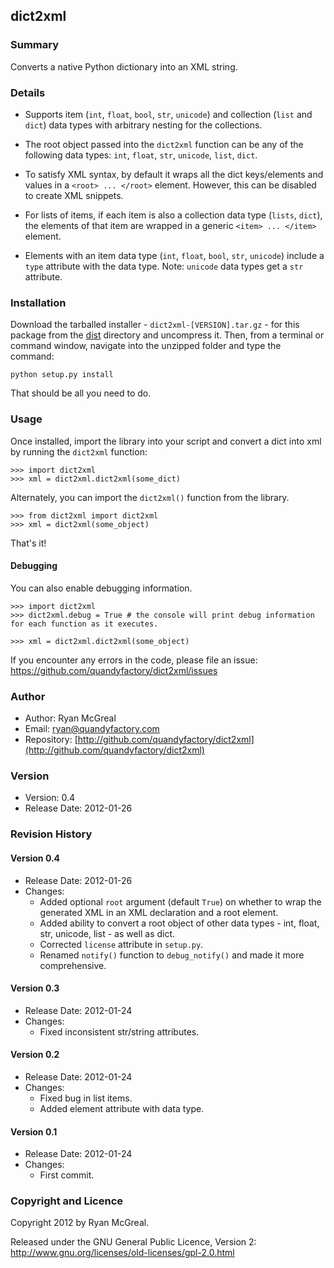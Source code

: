 ## dict2xml

### Summary

Converts a native Python dictionary into an XML string. 

### Details

* Supports item (`int`, `float`, `bool`, `str`, `unicode`) and collection (`list` and `dict`) data types with arbitrary nesting for the collections.

* The root object passed into the `dict2xml` function can be any of the following data types: `int`, `float`, `str`, `unicode`, `list`, `dict`.

* To satisfy XML syntax, by default it wraps all the dict keys/elements and values in a `<root> ... </root>` element. However, this can be disabled to create XML snippets.

* For lists of items, if each item is also a collection data type (`lists`, `dict`), the elements of that item are wrapped in a generic `<item> ... </item>` element.

* Elements with an item data type (`int`, `float`, `bool`, `str`, `unicode`) include a `type` attribute with the data type. Note: `unicode` data types get a `str` attribute.

### Installation

Download the tarballed installer - `dict2xml-[VERSION].tar.gz` - for this package from the [dist](https://github.com/quandyfactory/dict2xml/tree/master/dist) directory and uncompress it. Then, from a terminal or command window, navigate into the unzipped folder and type the command:

    python setup.py install
    
That should be all you need to do.

### Usage

Once installed, import the library into your script and convert a dict into xml by running the `dict2xml` function:

    >>> import dict2xml
    >>> xml = dict2xml.dict2xml(some_dict)

Alternately, you can import the `dict2xml()` function from the library.

    >>> from dict2xml import dict2xml
    >>> xml = dict2xml(some_object)

That's it!

#### Debugging

You can also enable debugging information.

    >>> import dict2xml
    >>> dict2xml.debug = True # the console will print debug information for each function as it executes.  
    
    >>> xml = dict2xml.dict2xml(some_object)

If you encounter any errors in the code, please file an issue: <https://github.com/quandyfactory/dict2xml/issues>

### Author

* Author: Ryan McGreal
* Email: [ryan@quandyfactory.com](mailto:ryan@quandyfactory.com)
* Repository: [http://github.com/quandyfactory/dict2xml](http://github.com/quandyfactory/dict2xml)

### Version

* Version: 0.4
* Release Date: 2012-01-26

### Revision History

#### Version 0.4

* Release Date: 2012-01-26
* Changes: 
    * Added optional `root` argument (default `True`) on whether to wrap the generated XML in an XML declaration and a root element.
    * Added ability to convert a root object of other data types - int, float, str, unicode, list - as well as dict.
    * Corrected `license` attribute in `setup.py`.
    * Renamed `notify()` function to `debug_notify()` and made it more comprehensive.

#### Version 0.3

* Release Date: 2012-01-24
* Changes: 
    * Fixed inconsistent str/string attributes.

#### Version 0.2

* Release Date: 2012-01-24
* Changes: 
    * Fixed bug in list items.
    * Added element attribute with data type.

#### Version 0.1

* Release Date: 2012-01-24
* Changes: 
    * First commit.

### Copyright and Licence

Copyright 2012 by Ryan McGreal. 

Released under the GNU General Public Licence, Version 2:  
<http://www.gnu.org/licenses/old-licenses/gpl-2.0.html>


